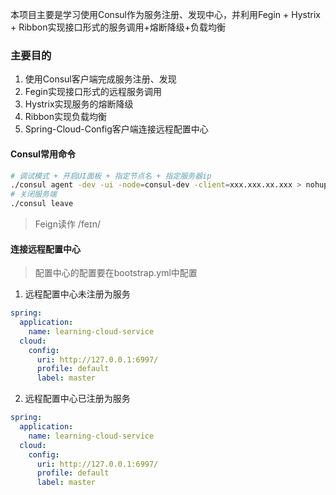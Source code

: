 本项目主要是学习使用Consul作为服务注册、发现中心，并利用Fegin + Hystrix + Ribbon实现接口形式的服务调用+熔断降级+负载均衡
### 主要目的
1. 使用Consul客户端完成服务注册、发现
2. Fegin实现接口形式的远程服务调用
3. Hystrix实现服务的熔断降级
4. Ribbon实现负载均衡
5. Spring-Cloud-Config客户端连接远程配置中心

#### Consul常用命令
```bash
# 调试模式 + 开启UI面板 + 指定节点名 + 指定服务器ip
./consul agent -dev -ui -node=consul-dev -client=xxx.xxx.xx.xxx > nohup.out &
# 关闭服务端
./consul leave
```
> Feign读作 /feɪn/

#### 连接远程配置中心
> 配置中心的配置要在bootstrap.yml中配置
1. 远程配置中心未注册为服务
```yaml
spring:
  application:
    name: learning-cloud-service
  cloud:
    config:
      uri: http://127.0.0.1:6997/
      profile: default
      label: master
```
2. 远程配置中心已注册为服务
```yaml
spring:
  application:
    name: learning-cloud-service
  cloud:
    config:
      uri: http://127.0.0.1:6997/
      profile: default
      label: master
```

